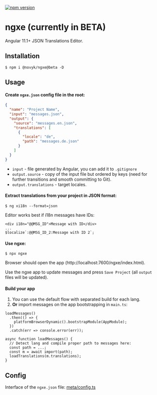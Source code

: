 [![npm version](https://badge.fury.io/js/%40novyk%2Fngxe.svg)](https://www.npmjs.com/@novyk/ngxe)

# ngxe (currently in BETA)

Angular 11.1+ JSON Translations Editor.

## Installation

```
$ npm i @novyk/ngxe@beta -D
```

## Usage

#### Create `ngxe.json` config file in the root:

```json
{
  "name": "Project Name",
  "input": "messages.json",
  "output": {
    "source": "messages.en.json",
    "translations": [
      {
        "locale": "de",
        "path": "messages.de.json"
      }
    ]
  }
}
```

* `input` - file generated by Angular, you can add it to `.gitignore`
* `output.source` - copy of the input file but ordered by keys (need for further transitions and smooth committing to Git).
* `output.translations` - target locales.

#### Extract translations from your project in JSON format:

```
$ ng xi18n --format=json
```

Editor works best if i18n messages have IDs:

```
<div i18n="@@MSG_ID">Message with ID</div>
...
$localize`:@@MSG_ID_2:Message with ID 2`;
```

#### Use ngxe:

```
$ npx ngxe
```

Browser should open the app (http://localhost:7600/ngxe/index.html).

Use the ngxe app to update messages and press `Save Project` (all `output` files will be updated).

#### Build your app

1. You can use the default flow with separated build for each lang.
2. **Or** import messages on the app bootstrapping in `main.ts`:

```
loadMessages()
  .then(() => {
    platformBrowserDynamic().bootstrapModule(AppModule);
  })
  .catch(err => console.error(err));
  
async function loadMessages() {
  // Detect lang and compile proper path to messages here:
  const path = ...;
  const m = await import(path);
  loadTranslations(m.translations);
}
```

## Config

Interface of the `ngxe.json` file: [meta/config.ts](/projects/meta/config.ts)
